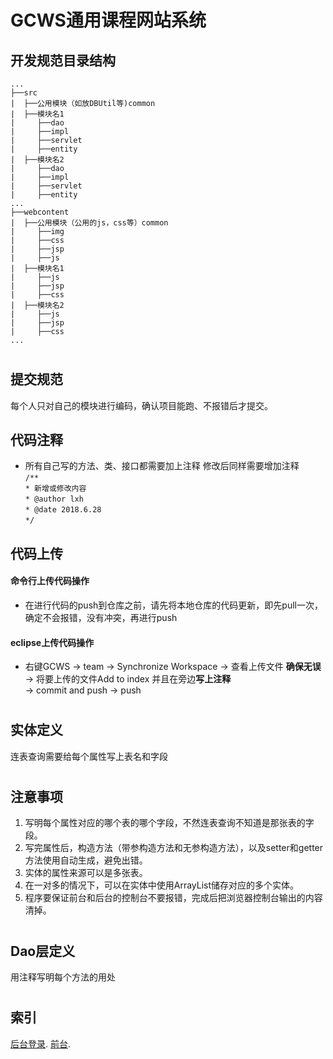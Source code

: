 GCWS通用课程网站系统
===================
开发规范目录结构
--
```shell
...
├──src
|  ├──公用模块（如放DBUtil等)common
|  ├──模块名1
|     ├──dao
|     ├──impl
|     ├──servlet
|     ├──entity
|  ├──模块名2
|     ├──dao
|     ├──impl
|     ├──servlet
|     ├──entity
...
├──webcontent
|  ├──公用模块（公用的js，css等）common
|     ├──img
|     ├──css
|     ├──jsp
|     ├──js
|  ├──模块名1
|     ├──js
|     ├──jsp
|     ├──css
|  ├──模块名2
|     ├──js
|     ├──jsp
|     ├──css
...
```
#
## 提交规范
每个人只对自己的模块进行编码，确认项目能跑、不报错后才提交。
## 代码注释
* 所有自己写的方法、类、接口都需要加上注释 修改后同样需要增加注释  
`/**`   
 `* 新增或修改内容`  
 `* @author lxh`  
 `* @date 2018.6.28`  
 `*/`  
## 代码上传
#### 命令行上传代码操作

* 在进行代码的push到仓库之前，请先将本地仓库的代码更新，即先pull一次，确定不会报错，没有冲突，再进行push  
#### eclipse上传代码操作
* 右键GCWS -> team -> Synchronize Workspace -> 查看上传文件 **确保无误** -> 将要上传的文件Add to index 并且在旁边**写上注释**   
-> commit and push ->  push
#
## 实体定义
连表查询需要给每个属性写上表名和字段
#
## 注意事项
1.	写明每个属性对应的哪个表的哪个字段，不然连表查询不知道是那张表的字段。<br>
2.	写完属性后，构造方法（带参构造方法和无参构造方法），以及setter和getter方法使用自动生成，避免出错。<br>
3.	实体的属性来源可以是多张表。<br>
4.	在一对多的情况下，可以在实体中使用ArrayList储存对应的多个实体。<br>
5. 程序要保证前台和后台的控制台不要报错，完成后把浏览器控制台输出的内容清掉。<br>
#
## Dao层定义
用注释写明每个方法的用处<br>
#
## 索引
[后台登录](http://localhost:8080/GCWS/BackManagementQuit).
[前台](http://localhost:8080/GCWS/HomePage).
